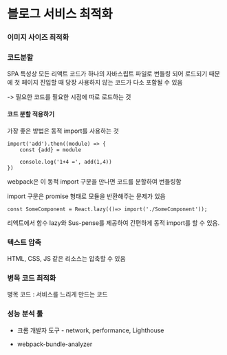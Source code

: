 # 블로그 서비스 최적화

### 이미지 사이즈 최적화

### 코드분할

SPA 특성상 모든 리액트 코드가 하나의 자바스립트 파일로 번들링 되어 로드되기 때문에 첫 페이지 진입할 때 당장 사용하지 않는 코드가 다소 포함될 수 있음

-> 필요한 코드를 필요한 시점에 따로 로드하는 것

#### 코드 분할 적용하기

가장 좋은 방법은 동적 import를 사용하는 것

```
import('add').then((module) => {
    const {add} = module

    console.log('1+4 =', add(1,4))
})
```

webpack은 이 동적 import 구문을 만나면 코드를 분할하여 번들링함

import 구문은 promise 형태로 모듈을 반환해주는 문제가 있음

```
const SomeComponent = React.lazy(()=> import('./SomeComponent'));
```

리액트에서 함수 lazy와 Sus-pense를 제공하여 간편하게 동적 import를 할 수 있음.

### 텍스트 압축

HTML, CSS, JS 같은 리소스는 압축할 수 있음

### 병목 코드 최적화

병목 코드 : 서비스를 느리게 만드는 코드

### 성능 분석 툴

- 크롬 개발자 도구 - network, performance, Lighthouse

- webpack-bundle-analyzer
